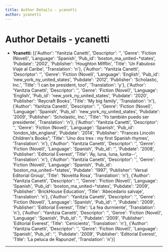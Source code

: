 ```yaml
---
title: Author Details - ycanetti
author: ycanetti
---
```


# Author Details - ycanetti

<ul>
    <li><strong>Ycanetti:</strong> [{'Author': 'Yanitzia Canetti', 'Descriptor': '', 'Genre': 'Fiction (Novel)', 'Language': 'Spanish', 'Pub_id': 'boston_ma_united¬†states', 'Pubdate': '2002', 'Publisher': 'Houghton MIfflin', 'Title': 'Un Fabuloso Viaje al Caribe', 'Translation': 'n'}, {'Author': 'Yanitzia Canetti', 'Descriptor': '', 'Genre': 'Fiction (Novel)', 'Language': 'English', 'Pub_id': 'new_york_ny_united_states', 'Pubdate': '2012', 'Publisher': 'Scholastic, Inc.', 'Title': 'I can be president, too!', 'Translation': 'y'}, {'Author': 'Yanitzia Canetti', 'Descriptor': '', 'Genre': 'Fiction (Novel)', 'Language': 'English', 'Pub_id': 'new_york_ny_united_states', 'Pubdate': '2020', 'Publisher': 'Reycraft Books', 'Title': 'My big family', 'Translation': 'n'}, {'Author': 'Yanitzia Canetti', 'Descriptor': '', 'Genre': 'Fiction (Novel)', 'Language': 'Spanish', 'Pub_id': 'new_york_ny_united_states', 'Pubdate': '2009', 'Publisher': 'Scholastic, Inc.', 'Title': 'Yo también puedo ser presidente', 'Translation': 'n'}, {'Author': 'Yanitzia Canetti', 'Descriptor': '', 'Genre': 'Fiction (Novel)', 'Language': 'Spanish', 'Pub_id': 'london_ldn_england', 'Pubdate': '2014', 'Publisher': "Frances Lincoln Children's Books", 'Title': 'Uno dos tres : my first Spanish rhymes', 'Translation': 'n'}, {'Author': 'Yanitzia Canetti', 'Descriptor': '', 'Genre': 'Fiction (Novel)', 'Language': 'Spanish', 'Pub_id': '', 'Pubdate': '2008', 'Publisher': 'Editorial Everest', 'Title': 'Ay, luna, luna, lunita--', 'Translation': 'n'}, {'Author': 'Yanitzia Canetti', 'Descriptor': '', 'Genre': 'Fiction (Novel)', 'Language': 'Spanish', 'Pub_id': 'boston_ma_united¬†states', 'Pubdate': '1997', 'Publisher': 'Versal Editorial Group', 'Title': 'Novelita Rosa', 'Translation': 'n'}, {'Author': 'Yanitzia Canetti', 'Descriptor': '', 'Genre': 'Fiction (Novel)', 'Language': 'Spanish', 'Pub_id': 'boston_ma_united¬†states', 'Pubdate': '2009', 'Publisher': 'BrickHouse Education', 'Title': 'Abecedario salvaje', 'Translation': 'n'}, {'Author': 'Yanitzia Canetti', 'Descriptor': '', 'Genre': 'Fiction (Novel)', 'Language': 'Spanish', 'Pub_id': '', 'Pubdate': '2009', 'Publisher': 'Editorial Everest', 'Title': 'La fea durmiente', 'Translation': 'n'}, {'Author': 'Yanitzia Canetti', 'Descriptor': '', 'Genre': 'Fiction (Novel)', 'Language': 'Spanish', 'Pub_id': '', 'Pubdate': '2009', 'Publisher': 'Editorial Everest', 'Title': 'Ceniciento', 'Translation': 'n'}, {'Author': 'Yanitzia Canetti', 'Descriptor': '', 'Genre': 'Fiction (Novel)', 'Language': 'Spanish', 'Pub_id': '', 'Pubdate': '2009', 'Publisher': 'Editorial Everest', 'Title': 'La peluca de Rapunzel', 'Translation': 'n'}]</li>
</ul>
<hr>